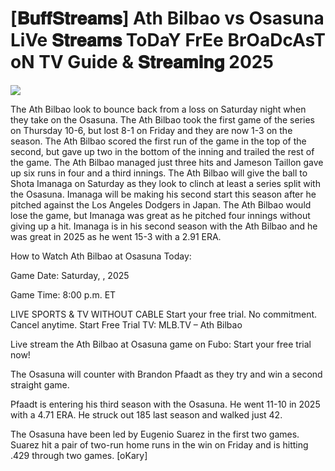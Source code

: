 # [𝐁𝐮𝐟𝐟𝐒𝐭𝐫𝐞𝐚𝐦𝐬] Ath Bilbao vs Osasuna LiVe 𝐒𝐭𝐫𝐞𝐚𝐦𝐬 ToDaY FrEe BrOaDcAsT oN TV Guide & 𝐒𝐭𝐫𝐞𝐚𝐦𝐢𝐧𝐠  2025  
  
  
[![](https://i.imgur.com/qSNzIqt.png)](https://movie.rssnews.media/rDTMyhpff.php)  
  
The Ath Bilbao look to bounce back from a loss on Saturday night when they take on the Osasuna. The Ath Bilbao took the first game of the series on Thursday 10-6, but lost 8-1 on Friday and they are now 1-3 on the season. The Ath Bilbao scored the first run of the game in the top of the second, but gave up two in the bottom of the inning and trailed the rest of the game. The Ath Bilbao managed just three hits and Jameson Taillon gave up six runs in four and a third innings. The Ath Bilbao will give the ball to Shota Imanaga on Saturday as they look to clinch at least a series split with the Osasuna. Imanaga will be making his second start this season after he pitched against the Los Angeles Dodgers in Japan. The Ath Bilbao would lose the game, but Imanaga was great as he pitched four innings without giving up a hit. Imanaga is in his second season with the Ath Bilbao and he was great in 2025 as he went 15-3 with a 2.91 ERA.

How to Watch Ath Bilbao at Osasuna Today:

Game Date: Saturday, , 2025

Game Time: 8:00 p.m. ET

LIVE SPORTS & TV WITHOUT CABLE
Start your free trial. No commitment. Cancel anytime.
Start Free Trial
TV: MLB.TV – Ath Bilbao

Live stream the Ath Bilbao at Osasuna game on Fubo: Start your free trial now!

The Osasuna will counter with Brandon Pfaadt as they try and win a second straight game.

Pfaadt is entering his third season with the Osasuna. He went 11-10 in 2025 with a 4.71 ERA. He struck out 185 last season and walked just 42.

The Osasuna have been led by Eugenio Suarez in the first two games. Suarez hit a pair of two-run home runs in the win on Friday and is hitting .429 through two games. [oKary]